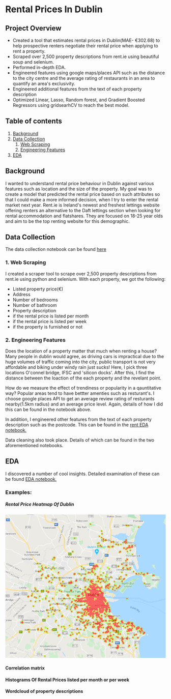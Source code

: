 # Rental Prices In Dublin
## Project Overview
- Created a tool that estimates rental prices in Dublin(MAE- €302.68) to help prospective renters negotiate their rental price when applying to rent a property.
- Scraped over 2,500 property descriptions from rent.ie using beautiful soup and selenium.
- Performed in-depth EDA.
- Engineered features using google maps/places  API such as the distance to the city centre and the average rating of restaurants in an area to quantify an area's exclusivity.
- Engineered additional features from the text of each property description
- Optimized Linear, Lasso, Random forest, and Gradient Boosted Regressors using gridsearhCV to reach the best model.

## Table of contents
1. [Background](#background)
2. [Data Collection](#collect)
    1. [Web Scraping](#subparagraph1)
    2. [Engineering Features](#subparagraph2)
3. [EDA](#eda)



## Background <a name="background"></a>
I wanted to understand rental price behaviour in Dublin against various features such as location and the size of the property. My goal was to create a model that predicted the rental price based on such attributes so that I could make a more informed decision, when I try to enter the rental market next year. Rent.ie is Ireland's newest and freshest lettings website offering renters an alternative to the Daft lettings section when looking for rental accommodation and flatshares. They are focused on 18-25 year olds and aim to be the top renting website for this demographic.

## Data Collection <a name="collect"></a>
The data collection notebook can be found [here](notebooks/Data_collection.ipynb)

### 1. Web Scraping <a name="subparagraph1"></a>
 I created a scraper tool to scrape over 2,500 property descriptions from rent.ie using python and selenium. With each property, we got the following:
- Listed property price(€)
- Address
- Number of bedrooms
- Number of bathroom
- Property description
- if the rental price is listed per month
- if the rental price is listed per week
- if the property is furnished or not

### 2. Engineering Features <a name="subparagraph2"></a>
Does the location of a property matter that much when renting a house? Many people in dublin would agree, as driving cars is impractical due to the huge volumes of traffic coming into the city, public transport is not very affordable and biking under windy rain just sucks! Here, I pick three locations O'connel bridge, IFSC and 'silicon docks'. After this, I find the distance between the loaction of the each property and the revelant point.

How do we measure the effect of trendiness or popularity in a qauntitative way? Popular areas tend to have bettter amenties such as resturant's. I choose google places API to get an average review rating of resturants nearby(1.5km radius) and an average price level. Again, details of how I did this can be found in the notebook above.

In addition, I engineered other features from the text of each property description such as the postcode. This can be found in the [rent EDA notebook.](notebooks/rent_EDA.ipynb)

Data cleaning also took place. Details of which can be found in the two aforementioned notebooks.

## EDA
I discovered a number of cool insights. Detailed examination of these can be found [EDA notebook.](notebooks/rent_EDA.ipynb)

### Examples:

##### Rental Price Heatmap Of Dublin
<img src="data/dublin_heat_map.png" alt="drawing" width="600"/>

#### Correlation matrix


#### Histograms Of Rental Prices listed per month or per week

#### Wordcloud of property descriptions









 


